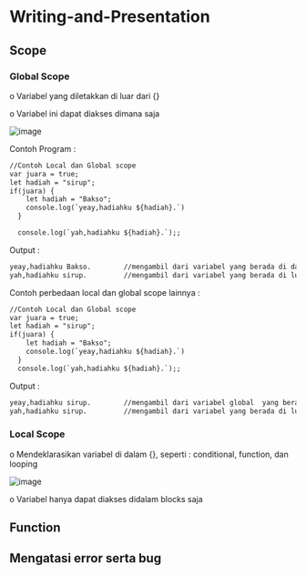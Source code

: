 # Writing-and-Presentation
## **Scope**
### **Global Scope**
o	Variabel yang diletakkan di luar dari {}

o	Variabel ini dapat diakses dimana saja

![image](https://user-images.githubusercontent.com/85721113/193292982-69dd153d-25dd-412f-8ad8-cf05b552ba2b.png)

Contoh Program :

```html
//Contoh Local dan Global scope
var juara = true;
let hadiah = "sirup";
if(juara) {  
    let hadiah = "Bakso";
    console.log(`yeay,hadiahku ${hadiah}.`)
  }

  console.log(`yah,hadiahku ${hadiah}.`);;

```

Output :

```html
yeay,hadiahku Bakso.  		//mengambil dari variabel yang berada di dalam scope
yah,hadiahku sirup. 		//mengambil dari variabel yang berada di luar scope	
```
Contoh perbedaan local dan global scope lainnya : 
```html
//Contoh Local dan Global scope
var juara = true;
let hadiah = "sirup";
if(juara) {  
    let hadiah = "Bakso";
    console.log(`yeay,hadiahku ${hadiah}.`)
  }
  console.log(`yah,hadiahku ${hadiah}.`);;
```
Output :
```html
yeay,hadiahku sirup.  		//mengambil dari variabel global  yang berada diluar scope scope
yah,hadiahku sirup. 		//mengambil dari variabel yang berada di luar scope	
```
### **Local Scope**
o	Mendeklarasikan variabel di dalam {}, seperti : conditional, function, dan looping

![image](https://user-images.githubusercontent.com/85721113/193293386-4822dda3-e9ac-47f9-bfd7-5c10e097c02e.png)

o	Variabel hanya dapat diakses didalam blocks saja

## **Function**
## **Mengatasi error serta bug**


